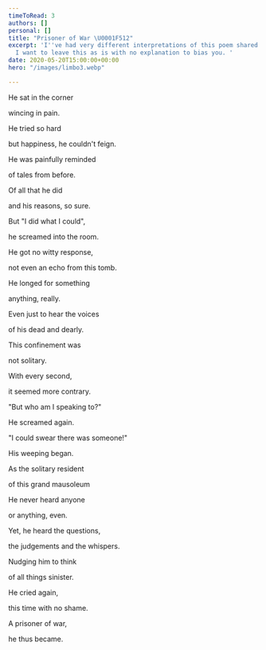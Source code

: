 ```yaml
---
timeToRead: 3
authors: []
personal: []
title: "Prisoner of War \U0001F512"
excerpt: 'I''ve had very different interpretations of this poem shared with me. So,
  I want to leave this as is with no explanation to bias you. '
date: 2020-05-20T15:00:00+00:00
hero: "/images/limbo3.webp"

---
```

He sat in the corner

wincing in pain.

He tried so hard

but happiness, he couldn't feign.

He was painfully reminded

of tales from before.

Of all that he did

and his reasons, so sure.

But "I did what I could",

he screamed into the room.

He got no witty response,

not even an echo from this tomb.

He longed for something

anything, really.

Even just to hear the voices

of his dead and dearly.

This confinement was

not solitary.

With every second,

it seemed more contrary.

"But who am I speaking to?"

He screamed again.

"I could swear there was someone!"

His weeping began.

As the solitary resident

of this grand mausoleum

He never heard anyone

or anything, even.

Yet, he heard the questions,

the judgements and the whispers.

Nudging him to think

of all things sinister.

He cried again,

this time with no shame.

A prisoner of war,

he thus became.